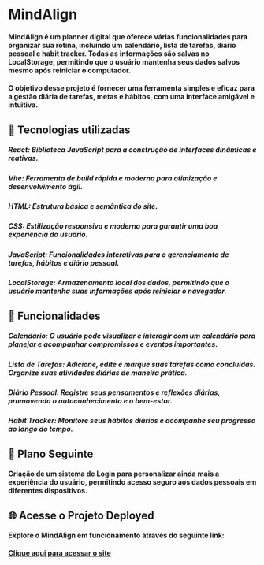 # MindAlign
#### **MindAlign** é um **planner digital** que oferece várias funcionalidades para organizar sua rotina, incluindo um calendário, lista de tarefas, diário pessoal e habit tracker. Todas as informações são salvas no **LocalStorage**, permitindo que o usuário mantenha seus dados salvos mesmo após reiniciar o computador.

#### O objetivo desse projeto é fornecer uma ferramenta simples e eficaz para a gestão diária de tarefas, metas e hábitos, com uma interface amigável e intuitiva.

## 🚀 Tecnologias utilizadas
##### **React**: Biblioteca JavaScript para a construção de interfaces dinâmicas e reativas.

##### **Vite**: Ferramenta de build rápida e moderna para otimização e desenvolvimento ágil.

##### HTML: Estrutura básica e semântica do site.

##### CSS: Estilização responsiva e moderna para garantir uma boa experiência do usuário.

##### JavaScript: Funcionalidades interativas para o gerenciamento de tarefas, hábitos e diário pessoal.

##### LocalStorage: Armazenamento local dos dados, permitindo que o usuário mantenha suas informações após reiniciar o navegador.

## 🔎 Funcionalidades
##### Calendário: O usuário pode visualizar e interagir com um calendário para planejar e acompanhar compromissos e eventos importantes.

##### Lista de Tarefas: Adicione, edite e marque suas tarefas como concluídas. Organize suas atividades diárias de maneira prática.

##### Diário Pessoal: Registre seus pensamentos e reflexões diárias, promovendo o autoconhecimento e o bem-estar.

##### Habit Tracker: Monitore seus hábitos diários e acompanhe seu progresso ao longo do tempo.

## 📅 Plano Seguinte
#### Criação de um **sistema de Login** para personalizar ainda mais a experiência do usuário, permitindo acesso seguro aos dados pessoais em diferentes dispositivos.

## 🌐 Acesse o Projeto Deployed
#### Explore o **MindAlign** em funcionamento através do seguinte link:

[**Clique aqui para acessar o site**](https://mind-align.vercel.app)
